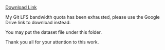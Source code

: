 [Download Link](https://drive.google.com/file/d/1RjBGU-AGdHdhUABoeYSztbfQlD0hjUBn/view?usp=sharing)

My Git LFS bandwidth quota has been exhausted, please use the Google Drive link to download instead. 

You may put the dataset file under this folder.

Thank you all for your attention to this work.